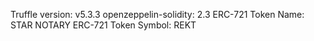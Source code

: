Truffle version: v5.3.3
openzeppelin-solidity: 2.3
ERC-721 Token Name: STAR NOTARY
ERC-721 Token Symbol: REKT